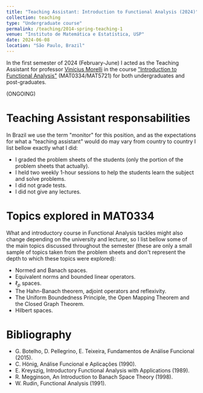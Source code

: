 ```yaml
---
title: "Teaching Assistant: Introduction to Functional Analysis (2024)"
collection: teaching
type: "Undergraduate course"
permalink: /teaching/2014-spring-teaching-1
venue: "Instituto de Matemática e Estatística, USP"
date: 2024-06-08
location: "São Paulo, Brazil"
---
```

In the first semester of 2024 (February-June) I acted as the Teaching Assistant for professor [Vinícius Morelli](https://www.ime.usp.br/vinimc/) in the course ["Introduction to Functional Analysis"](https://edisciplinas.usp.br/course/view.php?id=116390&section=0#tabs-tree-start) (MAT0334/MAT5721) for both undergraduates and post-graduates.

(ONGOING)

Teaching Assistant responsabilities
======
In Brazil we use the term "monitor" for this position, and as the expectations for what a "teaching assistant" would do may vary from country to country I list bellow exactly what I did:
* I graded the problem sheets of the students (only the portion of the problem sheets that actually).
* I held two weekly 1-hour sessions to help the students learn the subject and solve problems.
* I did not grade tests.
* I did not give any lectures.


Topics explored in MAT0334
======
What and introductory course in Functional Analysis tackles might also change depending on the university and lecturer, so I list bellow some of the main topics discussed throughout the semester (these are only a small sample of topics taken from the problem sheets and don't represent the depth to which these topics were explored):
* Normed and Banach spaces.
* Equivalent norms and bounded linear operators.
* $\ell_p$ spaces.
* The Hahn-Banach theorem, adjoint operators and reflexivity.
* The Uniform Boundedness Principle, the Open Mapping Theorem and the Closed Graph Theorem.
* Hilbert spaces.

Bibliography
======
* G. Botelho, D. Pellegrino, E. Teixeira, Fundamentos de Análise Funcional (2015).
* C. Hönig, Análise Funcional e Aplicações (1990).
* E. Kreyszig, Introductory Functional Analysis with Applications (1989).
* R. Megginson, An Introduction to Banach Space Theory (1998).
* W. Rudin, Functional Analysis (1991).
